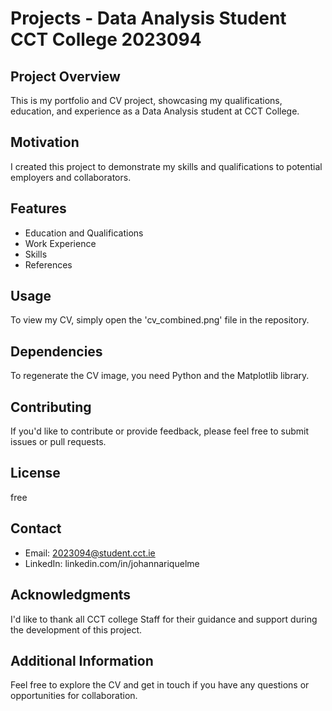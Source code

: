 # Projects - Data Analysis Student CCT College 2023094

## Project Overview
This is my portfolio and CV project, showcasing my qualifications, education, and experience as a Data Analysis student at CCT College.

## Motivation
I created this project to demonstrate my skills and qualifications to potential employers and collaborators.

## Features
- Education and Qualifications
- Work Experience
- Skills
- References

## Usage
To view my CV, simply open the 'cv_combined.png' file in the repository.

## Dependencies
To regenerate the CV image, you need Python and the Matplotlib library.

## Contributing
If you'd like to contribute or provide feedback, please feel free to submit issues or pull requests.

## License
free

## Contact
- Email: 2023094@student.cct.ie
- LinkedIn: linkedin.com/in/johannariquelme

## Acknowledgments
I'd like to thank all CCT college Staff for their guidance and support during the development of this project.

## Additional Information
Feel 
free to explore the CV and get in touch if you have any questions or opportunities for collaboration.
